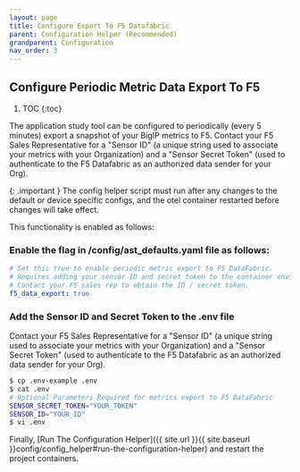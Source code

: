 ```yaml
---
layout: page
title: Configure Export To F5 Datafabric
parent: Configuration Helper (Recommended)
grandparent: Configuration
nav_order: 3
---
```


## Configure Periodic Metric Data Export To F5

1. TOC
{:toc}

The application study tool can be configured to periodically (every 5 minutes) export a snapshot of your
BigIP metrics to F5. Contact your F5 Sales Representative for a "Sensor ID" (a unique string used to 
associate your metrics with your Organization) and a "Sensor Secret Token" (used to authenticate to the 
F5 Datafabric as an authorized data sender for your Org).

{: .important }
The config helper script must run after any changes to the default or device specific configs,
and the otel container restarted before changes will take effect.

This functionality is enabled as follows:

### Enable the flag in /config/ast_defaults.yaml file as follows:

```yaml
# Set this true to enable periodic metric export to F5 DataFabric.
# Requires adding your sensor ID and secret token to the container environment (see .env-example).
# Contact your F5 sales rep to obtain the ID / secret token.
f5_data_export: true
```

### Add the Sensor ID and Secret Token to the .env file
Contact your F5 Sales Representative for a "Sensor ID" (a unique string used to 
associate your metrics with your Organization) and a "Sensor Secret Token" (used to authenticate to the 
F5 Datafabric as an authorized data sender for your Org).

```bash
$ cp .env-example .env
$ cat .env
# Optional Parameters Required for metrics export to F5 DataFabric
SENSOR_SECRET_TOKEN="YOUR_TOKEN"
SENSOR_ID="YOUR_ID"
$ vi .env
```

Finally, [Run The Configuration Helper]({{ site.url }}{{ site.baseurl }}config/config_helper#run-the-configuration-helper) and restart the project containers.